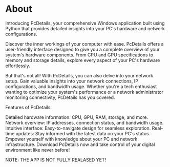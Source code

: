 # About


Introducing PcDetails, your comprehensive Windows application built using Python that provides detailed insights into your PC's hardware and network configurations.

Discover the inner workings of your computer with ease. PcDetails offers a user-friendly interface designed to give you a complete overview of your system's hardware components. From CPU and GPU specifications to memory and storage details, explore every aspect of your PC's hardware effortlessly.

But that's not all! With PcDetails, you can also delve into your network setup. Gain valuable insights into your network connections, IP configurations, and bandwidth usage. Whether you're a tech enthusiast wanting to optimize your system's performance or a network administrator monitoring connectivity, PcDetails has you covered.

Features of PcDetails:

Detailed hardware information: CPU, GPU, RAM, storage, and more.
Network overview: IP addresses, connection status, and bandwidth usage.
Intuitive interface: Easy-to-navigate design for seamless exploration.
Real-time updates: Stay informed with the latest data on your PC's status.
Empower yourself with knowledge about your PC and network infrastructure. Download PcDetails now and take control of your digital environment like never before!

NOTE: THE APP IS NOT FULLY REALASED YET!
